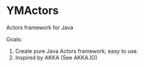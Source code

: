# YMActors
Actors framework for Java

Goals:

1. Create pure Java Actors framework, easy to use.
2. Inspired by AKKA (See AKKA.IO)
